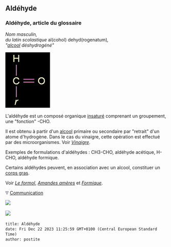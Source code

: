 ## Aldéhyde
### Aldéhyde, article du glossaire
 _Nom masculin,  
du latin scolastique_ al(cohol) dehyd(rogenatum)_,  
"[alcool](alcool.html) déshydrogéné"_

![](images/aldehyde.gif)

L'aldéhyde est un composé organique [insaturé](saturation.html) comprenant un groupement, une "fonction" -CHO.

Il est obtenu à partir d'un [alcool](alcool.html#fonctionsalcool) primaire ou secondaire par "retrait" d'un atome d'hydrogène. Dans le cas du vinaigre, cette opération est effectué par des microorganismes. Voir _[Vinaigre](vinaigre.html)_.

Exemples de formulations d'aldéhydes : CH3\-CHO, aldéhyde acétique, H-CHO, aldéhyde formique.

Certains aldéhydes peuvent, en association avec un alcool, constituer un [corps gras](gras.html#corpsgras).

Voir _[Le formol](formol.html)_, _[Amandes amères](amandeamere.html)_ et _[Formique](formique.html)_.



![](images/flechebas.gif) [Communication](http://www.artrealite.com/annonceurs.htm) 

[![](https://cbonvin.fr/sites/regie.artrealite.com/visuels/campagne1.png)](index-2.html#20131014)

![](https://cbonvin.fr/sites/regie.artrealite.com/visuels/campagne2.png)
```
title: Aldéhyde
date: Fri Dec 22 2023 11:25:59 GMT+0100 (Central European Standard Time)
author: postite
```
